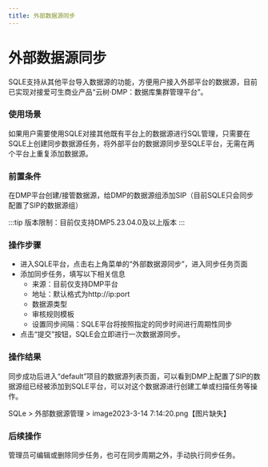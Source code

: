 ```yaml
---
title: 外部数据源同步
---
```


# 外部数据源同步
SQLE支持从其他平台导入数据源的功能，方便用户接入外部平台的数据源，目前已实现对接爱可生商业产品“云树·DMP：数据库集群管理平台”。

### 使用场景
如果用户需要使用SQLE对接其他既有平台上的数据源进行SQL管理，只需要在SQLE上创建同步数据源任务，将外部平台的数据源同步至SQLE平台，无需在两个平台上重复添加数据源。

### 前置条件
在DMP平台创建/接管数据源，给DMP的数据源组添加SIP（目前SQLE只会同步配置了SIP的数据源组）

:::tip
版本限制：目前仅支持DMP5.23.04.0及以上版本
:::

### 操作步骤
* 进入SQLE平台，点击右上角菜单的“外部数据源同步”，进入同步任务页面
* 添加同步任务，填写以下相关信息
    * 来源：目前仅支持DMP平台
    * 地址：默认格式为http://ip:port
    * 数据源类型
    * 审核规则模板
    * 设置同步间隔：SQLE平台将按照指定的同步时间进行周期性同步
* 点击“提交”按钮，SQLE会立即进行一次数据源同步。

### 操作结果
同步成功后进入“default”项目的数据源列表页面，可以看到DMP上配置了SIP的数据源组已经被添加到SQLE平台，可以对这个数据源进行创建工单或扫描任务等操作。

SQLe > 外部数据源管理 > image2023-3-14 7:14:20.png【图片缺失】

### 后续操作
管理员可编辑或删除同步任务，也可在同步周期之外，手动执行同步任务。